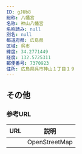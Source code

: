 ```yaml
---
ID: gJUb8
総称: 八幡宮
名称: 神山八幡宮
名称読み: null
別名: null
都道府県: 広島県
区域: 呉市
緯度: 34.2771449
経度: 132.5725311
郵便番号: 7370923
住所: 広島県呉市神山１丁目１９
---
```


## その他

### 参考URL

| URL | 説明          |
| --- | ------------- |
|     | OpenStreetMap |
